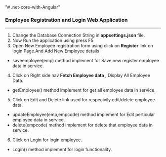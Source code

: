 "# .net-core-with-Angular" 
### Employee Registration and Login Web Application

---
1. Change the Database Connection String in **appsettings.json** file.
2. Now Run the application using press F5
3. Open New Employee registration form using click on **Register** link on login Page.And Add New Employee details
  * saveemployee(emp) method implement for Save new register employee data in service.
4. Click on Right side nav **Fetch Employee data** , Display All Employee Data.
  * getEmployee() method implement for get all employee data in service.
5. Click on Edit and Delete link used for respecivily edit/delete employee data.
  * updateEmployee(emp,empcode) method implement for Edit perticular employee data in service.
  * delete(empcode) method implement for delete that employee data in service.
6. Click on Login for login employee.
  * Login() method implement for login functionality.
